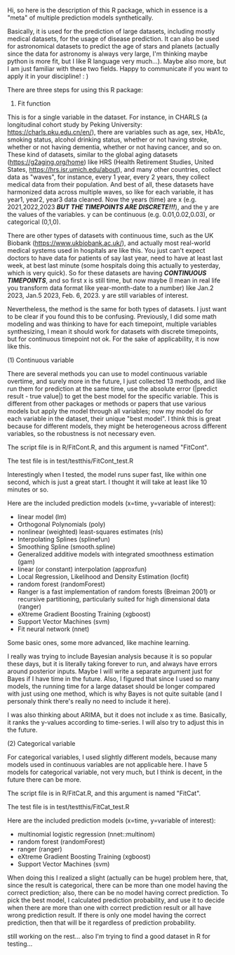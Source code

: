Hi, so here is the description of this R package, which in essence is a "meta" of multiple prediction models synthetically.

Basically, it is used for the prediction of large datasets, including mostly medical datasets, for the usage of disease prediction. It can also be used for astronomical datasets to predict the age of stars and planets (actually since the data for astronomy is always very large, I'm thinking maybe python is more fit, but I like R language very much...). Maybe also more, but I am just familiar with these two fields. Happy to communicate if you want to apply it in your discipline! : )

There are three steps for using this R package:

1. Fit function

This is for a single variable in the dataset. For instance, in CHARLS (a longitudinal cohort study by Peking University: https://charls.pku.edu.cn/en/), there are variables such as age, sex, HbA1c, smoking status, alcohol drinking status, whether or not having stroke, whether or not having dementia, whether or not having cancer, and so on. These kind of datasets, similar to the global aging datasets (https://g2aging.org/home) like HRS (Health Retirement Studies, United States, https://hrs.isr.umich.edu/about), and many other countries, collect data as "waves", for instance, every 1 year, every 2 years, they collect medical data from their population. And best of all, these datasets have harmonized data across multiple waves, so like for each variable, it has year1, year2, year3 data cleaned. Now the years (time) are x (e.g. 2021,2022,2023 ***BUT THE TIMEPOINTS ARE DISCRETE!!!***), and the y are the values of the variables. y can be continuous (e.g. 0.01,0.02,0.03), or categorical (0,1,0).

There are other types of datasets with continuous time, such as the UK Biobank (https://www.ukbiobank.ac.uk/), and actually most real-world medical systems used in hospitals are like this. You just can't expect doctors to have data for patients of say last year, need to have at least last week, at best last minute (some hospitals doing this actually to yesterday, which is very quick). So for these datasets are having ***CONTINUOUS TIMEPOINTS***, and so first x is still time, but now maybe (I mean in real life you transform data format like year-month-date to a number) like Jan.2 2023, Jan.5 2023, Feb. 6, 2023. y are still variables of interest. 

Nevertheless, the method is the same for both types of datasets. I just want to be clear if you found this to be confusing. Previously, I did some math modeling and was thinking to have for each timepoint, multiple variables synthesizing, I mean it should work for datasets with discrete timepoints, but for continuous timepoint not ok. For the sake of applicability, it is now like this.

(1) Continuous variable

There are several methods you can use to model continuous variable overtime, and surely more in the future, I just collected 13 methods, and like run them for prediction at the same time, use the absolute error (|predict result - true value|) to get the best model for the specific variable. This is different from other packages or methods or papers that use various models but apply the model through all variables; now my model do for each variable in the dataset, their unique "best model". I think this is great because for different models, they might be heterogeneous across different variables, so the robustness is not necessary even.

The script file is in R/FitCont.R, and this argument is named "FitCont".

The test file is in test/testthis/FitCont_test.R

Interestingly when I tested, the model runs super fast, like within one second, which is just a great start. I thought it will take at least like 10 minutes or so.

Here are the included prediction models (x=time, y=variable of interest):
- linear model (lm)
- Orthogonal Polynomials (poly)
- nonlinear (weighted) least-squares estimates (nls)
- Interpolating Splines (splinefun)
- Smoothing Spline (smooth.spline)
- Generalized additive models with integrated smoothness estimation (gam)
- linear (or constant) interpolation (approxfun)
- Local Regression, Likelihood and Density Estimation (locfit)
- random forest (randomForest)
- Ranger is a fast implementation of random forests (Breiman 2001) or recursive partitioning, particularly suited for high dimensional data (ranger)
- eXtreme Gradient Boosting Training (xgboost)
- Support Vector Machines (svm)
- Fit neural network (nnet)

Some basic ones, some more advanced, like machine learning.

I really was trying to include Bayesian analysis because it is so popular these days, but it is literally taking forever to run, and always have errors around posterior inputs. Maybe I will write a separate argument just for Bayes if I have time in the future. Also, I figured that since I used so many models, the running time for a large dataset should be longer compared with just using one method, which is why Bayes is not quite suitable (and I personaly think there's really no need to include it here). 

I was also thinking about ARIMA, but it does not include x as time. Basically, it ranks the y-values according to time-series. I will also try to adjust this in the future.


(2) Categorical variable

For categorical variables, I used slightly different models, because many models used in continuous variables are not applicable here. I have 5 models for categorical variable, not very much, but I think is decent, in the future there can be more.

The script file is in R/FitCat.R, and this argument is named "FitCat".

The test file is in test/testthis/FitCat_test.R

Here are the included prediction models (x=time, y=variable of interest):
- multinomial logistic regression (nnet::multinom)
- random forest (randomForest)
- ranger (ranger)
- eXtreme Gradient Boosting Training (xgboost)
- Support Vector Machines (svm)

When doing this I realized a slight (actually can be huge) problem here, that, since the result is categorical, there can be more than one model having the correct prediction; also, there can be no model having correct prediction. To pick the best model, I calculated prediction probability, and use it to decide when there are more than one with correct prediction result or all have wrong prediction result. If there is only one model having the correct prediction, then that will be it regardless of prediction probability.

still working on the rest...
also I'm trying to find a good dataset in R for testing...

















